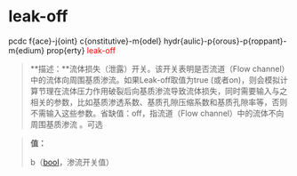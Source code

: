 # leak-off
pcdc f{ace}-j{oint} c{onstitutive}-m{odel} hydr{aulic}-p{orous}-p{roppant}-m{edium} prop{erty} <span style='color: red;'>leak-off</span>
> **描述：**流体损失（泄露）开关。该开关表明是否流道（Flow channel）中的流体向周围基质渗流。如果Leak-off取值为true (或者on)，则会模拟计算节理在流体压力作用破裂后向基质渗流导致流体损失，同时需要输入与之相关的参数，比如基质渗透系数、基质孔隙压缩系数和基质孔隙率等，否则不需输入这些参数。省缺值：off，指流道（Flow channel）中的流体不向周围基质渗流
。可选

> 
> **值：**
> 
> b（[bool](数据类型/bool/)，渗流开关值）

